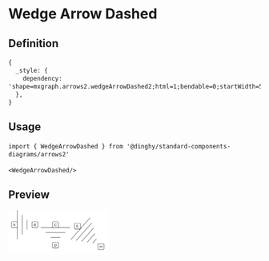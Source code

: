 # Wedge Arrow Dashed

## Definition

```
{
  _style: { 
    dependency: 'shape=mxgraph.arrows2.wedgeArrowDashed2;html=1;bendable=0;startWidth=50;stepSize=15;',
  },
}
```

## Usage

```
import { WedgeArrowDashed } from '@dinghy/standard-components-diagrams/arrows2'

<WedgeArrowDashed/>
```

## Preview

<img src="./wedge-arrow-dashed.png" width="200"/>
